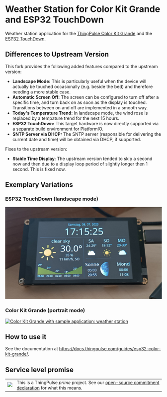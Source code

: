 # Weather Station for Color Kit Grande and ESP32 TouchDown

Weather station application for the [ThingPulse Color Kit Grande](https://thingpulse.com/product/esp32-wifi-color-display-kit-grande/) and the [ESP32 TouchDown](https://github.com/DustinWatts/esp32-touchdown).

## Differences to Upstream Version

This fork provides the following added features compared to the upstream version:

* **Landscape Mode:** This is particularly useful when the device will actually be touched occasionally (e.g. beside the bed) and therefore needing a more stable case.
* **Automatic Screen Off:** The screen can be configured to turn off after a specific time, and turn back on as soon as the display is touched. Transitions between on and off are implemented in a smooth way.
* **Today's Temperature Trend:** In landscape mode, the wind rose is replaced by a tempature trend for the next 15 hours.
* **ESP32 TouchDown:** This target hardware is now directly supported via a separate build environment for PlatformIO.
* **SNTP Server via DHCP:** The SNTP server (responsible for delivering the current date and time) will be obtained via DHCP, if supported.

Fixes to the upstream version:

* **Stable Time Display**: The upstream version tended to skip a second now and then due to a display loop period of slightly longer then 1 second. This is fixed now.


## Exemplary Variations

### ESP32 TouchDown (landscape mode)

[![ESP32 TouchDown with weather station application](assets/ESP32-TouchDown.jpg)](https://github.com/DustinWatts/esp32-touchdown)

### Color Kit Grande (portrait mode)

[![Color Kit Grande with sample application: weather station](https://thingpulse.com/wp-content/uploads/2022/10/ThingPulse-Color-Kit-Grand-with-sample-application.jpg)](https://thingpulse.com/product/esp32-wifi-color-display-kit-grande/)

## How to use it

See the documentation at https://docs.thingpulse.com/guides/esp32-color-kit-grande/.

## Service level promise

<table><tr><td><img src="https://thingpulse.com/assets/ThingPulse-open-source-prime.png" width="150">
</td><td>This is a ThingPulse <em>prime</em> project. See our <a href="https://thingpulse.com/about/open-source-commitment/">open-source commitment declaration</a> for what this means.</td></tr></table>
